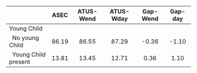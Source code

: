 
|                      |         ASEC |    ATUS-Wend |    ATUS-Wday |     Gap-Wend |      Gap-day |
| -------------------- | :----------: | :----------: | :----------: | :----------: | :----------: |
| Young Child          |              |              |              |              |              |
| &nbsp;&nbsp;No young Child |        86.19 |        86.55 |        87.29 |        -0.36 |        -1.10 |
| &nbsp;&nbsp;Young Child present |        13.81 |        13.45 |        12.71 |         0.36 |         1.10 |

